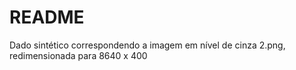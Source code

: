 # README

Dado sintético correspondendo a imagem em nível de cinza 2.png, redimensionada para 8640 x 400
